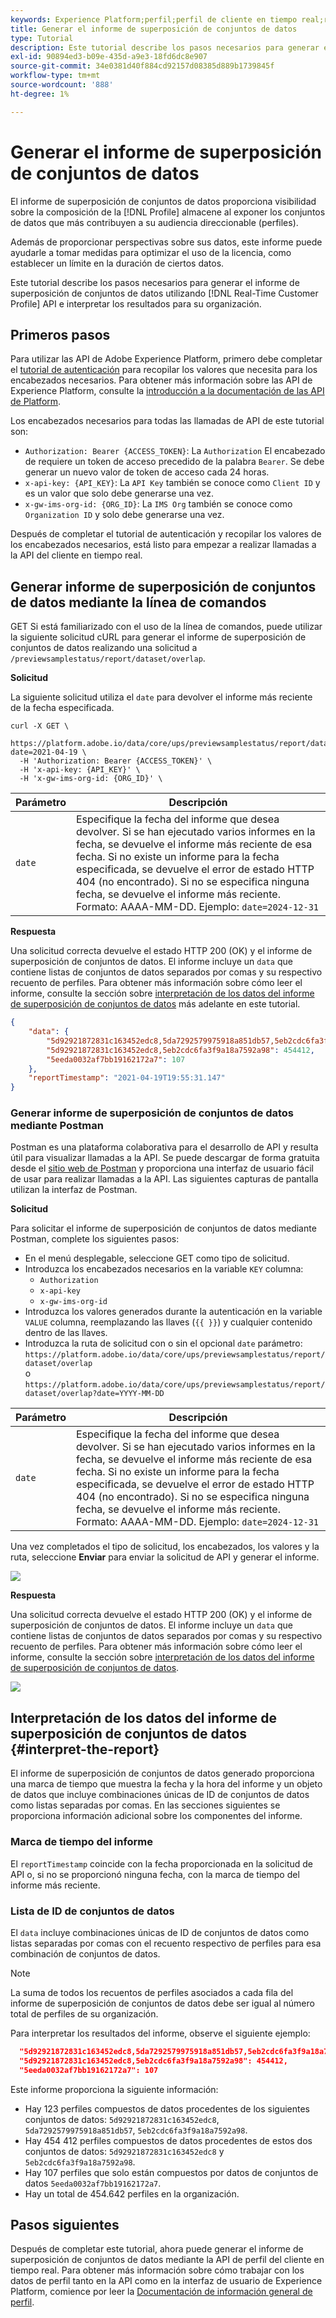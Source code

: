```yaml
---
keywords: Experience Platform;perfil;perfil de cliente en tiempo real;resolución de problemas;API;informes;informe de superposición de conjuntos de datos;datos de perfil
title: Generar el informe de superposición de conjuntos de datos
type: Tutorial
description: Este tutorial describe los pasos necesarios para generar el informe de superposición de conjuntos de datos mediante la API de perfil del cliente en tiempo real.
exl-id: 90894ed3-b09e-435d-a9e3-18fd6dc8e907
source-git-commit: 34e0381d40f884cd92157d08385d889b1739845f
workflow-type: tm+mt
source-wordcount: '888'
ht-degree: 1%

---
```


# Generar el informe de superposición de conjuntos de datos

El informe de superposición de conjuntos de datos proporciona visibilidad sobre la composición de la [!DNL Profile] almacene al exponer los conjuntos de datos que más contribuyen a su audiencia direccionable (perfiles).

Además de proporcionar perspectivas sobre sus datos, este informe puede ayudarle a tomar medidas para optimizar el uso de la licencia, como establecer un límite en la duración de ciertos datos.

Este tutorial describe los pasos necesarios para generar el informe de superposición de conjuntos de datos utilizando [!DNL Real-Time Customer Profile] API e interpretar los resultados para su organización.

## Primeros pasos

Para utilizar las API de Adobe Experience Platform, primero debe completar el [tutorial de autenticación](https://www.adobe.com/go/platform-api-authentication-en) para recopilar los valores que necesita para los encabezados necesarios. Para obtener más información sobre las API de Experience Platform, consulte la [introducción a la documentación de las API de Platform](../../landing/api-guide.md).

Los encabezados necesarios para todas las llamadas de API de este tutorial son:

* `Authorization: Bearer {ACCESS_TOKEN}`: La `Authorization` El encabezado de requiere un token de acceso precedido de la palabra `Bearer`. Se debe generar un nuevo valor de token de acceso cada 24 horas.
* `x-api-key: {API_KEY}`: La `API Key` también se conoce como `Client ID` y es un valor que solo debe generarse una vez.
* `x-gw-ims-org-id: {ORG_ID}`: La `IMS Org` también se conoce como `Organization ID` y solo debe generarse una vez.

Después de completar el tutorial de autenticación y recopilar los valores de los encabezados necesarios, está listo para empezar a realizar llamadas a la API del cliente en tiempo real.

## Generar informe de superposición de conjuntos de datos mediante la línea de comandos

GET Si está familiarizado con el uso de la línea de comandos, puede utilizar la siguiente solicitud cURL para generar el informe de superposición de conjuntos de datos realizando una solicitud a `/previewsamplestatus/report/dataset/overlap`.

**Solicitud**

La siguiente solicitud utiliza el `date` para devolver el informe más reciente de la fecha especificada.

```shell
curl -X GET \
  https://platform.adobe.io/data/core/ups/previewsamplestatus/report/dataset/overlap?date=2021-04-19 \
  -H 'Authorization: Bearer {ACCESS_TOKEN}' \
  -H 'x-api-key: {API_KEY}' \
  -H 'x-gw-ims-org-id: {ORG_ID}' \
```

| Parámetro | Descripción |
|---|---|
| `date` | Especifique la fecha del informe que desea devolver. Si se han ejecutado varios informes en la fecha, se devuelve el informe más reciente de esa fecha. Si no existe un informe para la fecha especificada, se devuelve el error de estado HTTP 404 (no encontrado). Si no se especifica ninguna fecha, se devuelve el informe más reciente. Formato: AAAA-MM-DD. Ejemplo: `date=2024-12-31` |

**Respuesta**

Una solicitud correcta devuelve el estado HTTP 200 (OK) y el informe de superposición de conjuntos de datos. El informe incluye un `data` que contiene listas de conjuntos de datos separados por comas y su respectivo recuento de perfiles. Para obtener más información sobre cómo leer el informe, consulte la sección sobre [interpretación de los datos del informe de superposición de conjuntos de datos](#interpret-the-report) más adelante en este tutorial.

```json
{
    "data": {
        "5d92921872831c163452edc8,5da7292579975918a851db57,5eb2cdc6fa3f9a18a7592a98": 123,
        "5d92921872831c163452edc8,5eb2cdc6fa3f9a18a7592a98": 454412,
        "5eeda0032af7bb19162172a7": 107
    },
    "reportTimestamp": "2021-04-19T19:55:31.147"
}
```

### Generar informe de superposición de conjuntos de datos mediante Postman

Postman es una plataforma colaborativa para el desarrollo de API y resulta útil para visualizar llamadas a la API. Se puede descargar de forma gratuita desde el [sitio web de Postman](https://www.postman.com) y proporciona una interfaz de usuario fácil de usar para realizar llamadas a la API. Las siguientes capturas de pantalla utilizan la interfaz de Postman.

**Solicitud**

Para solicitar el informe de superposición de conjuntos de datos mediante Postman, complete los siguientes pasos:

* En el menú desplegable, seleccione GET como tipo de solicitud.
* Introduzca los encabezados necesarios en la variable `KEY` columna:
   * `Authorization`
   * `x-api-key`
   * `x-gw-ims-org-id`
* Introduzca los valores generados durante la autenticación en la variable `VALUE` columna, reemplazando las llaves (`{{ }}`) y cualquier contenido dentro de las llaves.
* Introduzca la ruta de solicitud con o sin el opcional `date` parámetro:
   `https://platform.adobe.io/data/core/ups/previewsamplestatus/report/dataset/overlap`\
   o
   `https://platform.adobe.io/data/core/ups/previewsamplestatus/report/dataset/overlap?date=YYYY-MM-DD`

| Parámetro | Descripción |
|---|---|
| `date` | Especifique la fecha del informe que desea devolver. Si se han ejecutado varios informes en la fecha, se devuelve el informe más reciente de esa fecha. Si no existe un informe para la fecha especificada, se devuelve el error de estado HTTP 404 (no encontrado). Si no se especifica ninguna fecha, se devuelve el informe más reciente. <br/>Formato: AAAA-MM-DD. Ejemplo: `date=2024-12-31` |

Una vez completados el tipo de solicitud, los encabezados, los valores y la ruta, seleccione **Enviar** para enviar la solicitud de API y generar el informe.

![](../images/dataset-overlap-report/postman-request.png)

**Respuesta**

Una solicitud correcta devuelve el estado HTTP 200 (OK) y el informe de superposición de conjuntos de datos. El informe incluye un `data` que contiene listas de conjuntos de datos separados por comas y su respectivo recuento de perfiles. Para obtener más información sobre cómo leer el informe, consulte la sección sobre [interpretación de los datos del informe de superposición de conjuntos de datos](#interpret-the-report).

![](../images/dataset-overlap-report/postman-response.png)

## Interpretación de los datos del informe de superposición de conjuntos de datos {#interpret-the-report}

El informe de superposición de conjuntos de datos generado proporciona una marca de tiempo que muestra la fecha y la hora del informe y un objeto de datos que incluye combinaciones únicas de ID de conjuntos de datos como listas separadas por comas. En las secciones siguientes se proporciona información adicional sobre los componentes del informe.

### Marca de tiempo del informe

El `reportTimestamp` coincide con la fecha proporcionada en la solicitud de API o, si no se proporcionó ninguna fecha, con la marca de tiempo del informe más reciente.

### Lista de ID de conjuntos de datos

El `data` incluye combinaciones únicas de ID de conjuntos de datos como listas separadas por comas con el recuento respectivo de perfiles para esa combinación de conjuntos de datos.

>[!NOTE]
>
>La suma de todos los recuentos de perfiles asociados a cada fila del informe de superposición de conjuntos de datos debe ser igual al número total de perfiles de su organización.

Para interpretar los resultados del informe, observe el siguiente ejemplo:

```json
  "5d92921872831c163452edc8,5da7292579975918a851db57,5eb2cdc6fa3f9a18a7592a98": 123,
  "5d92921872831c163452edc8,5eb2cdc6fa3f9a18a7592a98": 454412,
  "5eeda0032af7bb19162172a7": 107
```

Este informe proporciona la siguiente información:

* Hay 123 perfiles compuestos de datos procedentes de los siguientes conjuntos de datos: `5d92921872831c163452edc8`, `5da7292579975918a851db57`, `5eb2cdc6fa3f9a18a7592a98`.
* Hay 454 412 perfiles compuestos de datos procedentes de estos dos conjuntos de datos: `5d92921872831c163452edc8` y `5eb2cdc6fa3f9a18a7592a98`.
* Hay 107 perfiles que solo están compuestos por datos de conjuntos de datos `5eeda0032af7bb19162172a7`.
* Hay un total de 454.642 perfiles en la organización.

## Pasos siguientes

Después de completar este tutorial, ahora puede generar el informe de superposición de conjuntos de datos mediante la API de perfil del cliente en tiempo real. Para obtener más información sobre cómo trabajar con los datos de perfil tanto en la API como en la interfaz de usuario de Experience Platform, comience por leer la [Documentación de información general de perfil](../home.md).
